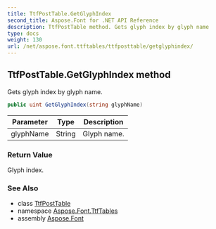 ```yaml
---
title: TtfPostTable.GetGlyphIndex
second_title: Aspose.Font for .NET API Reference
description: TtfPostTable method. Gets glyph index by glyph name
type: docs
weight: 130
url: /net/aspose.font.ttftables/ttfposttable/getglyphindex/
---
```

## TtfPostTable.GetGlyphIndex method

Gets glyph index by glyph name.

```csharp
public uint GetGlyphIndex(string glyphName)
```

| Parameter | Type | Description |
| --- | --- | --- |
| glyphName | String | Glyph name. |

### Return Value

Glyph index.

### See Also

* class [TtfPostTable](../)
* namespace [Aspose.Font.TtfTables](../../ttfposttable/)
* assembly [Aspose.Font](../../../)


